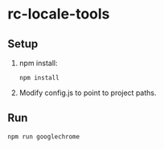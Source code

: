 # rc-locale-tools

Setup
---

1. npm install:
    ```shell
    npm install
    ```
2. Modify config.js to point to project paths.

Run
---

```shell
npm run googlechrome
```

